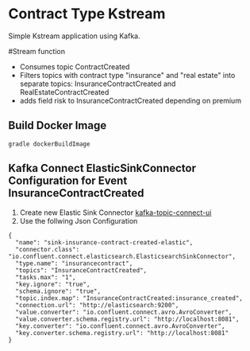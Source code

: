 # Contract Type Kstream
Simple Kstream application using Kafka.

#Stream function
- Consumes topic ContractCreated
- Filters topics with contract type "insurance" and "real estate" into separate topics:
InsuranceContractCreated and RealEstateContractCreated
- adds field risk to InsuranceContractCreated depending on premium

## Build Docker Image
```
gradle dockerBuildImage
```

## Kafka Connect ElasticSinkConnector Configuration for Event InsuranceContractCreated
1. Create new Elastic Sink Connector [kafka-topic-connect-ui](http://localhost:3030/kafka-connect-ui/#/cluster/fast-data-dev/create-connector/io.confluent.connect.elasticsearch.ElasticsearchSinkConnector)
2. Use the follwing Json Configuration
```
{
  "name": "sink-insurance-contract-created-elastic",
  "connector.class": "io.confluent.connect.elasticsearch.ElasticsearchSinkConnector",
  "type.name": "insurancecontract",
  "topics": "InsuranceContractCreated",
  "tasks.max": "1",
  "key.ignore": "true",
  "schema.ignore": "true",
  "topic.index.map": "InsuranceContractCreated:insurance_created",
  "connection.url": "http://elasticsearch:9200",
  "value.converter": "io.confluent.connect.avro.AvroConverter",
  "value.converter.schema.registry.url": "http://localhost:8081",
  "key.converter": "io.confluent.connect.avro.AvroConverter",
  "key.converter.schema.registry.url": "http://localhost:8081"
}
```
